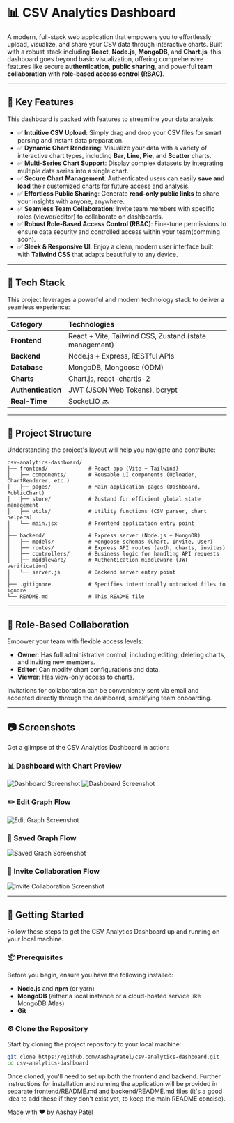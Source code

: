 # 📊 CSV Analytics Dashboard

A modern, full-stack web application that empowers you to effortlessly upload, visualize, and share your CSV data through interactive charts. Built with a robust stack including **React**, **Node.js**, **MongoDB**, and **Chart.js**, this dashboard goes beyond basic visualization, offering comprehensive features like secure **authentication**, **public sharing**, and powerful **team collaboration** with **role-based access control (RBAC)**.

---

## 🚀 Key Features

This dashboard is packed with features to streamline your data analysis:

* ✅ **Intuitive CSV Upload**: Simply drag and drop your CSV files for smart parsing and instant data preparation.
* ✅ **Dynamic Chart Rendering**: Visualize your data with a variety of interactive chart types, including **Bar**, **Line**, **Pie**, and **Scatter** charts.
* ✅ **Multi-Series Chart Support**: Display complex datasets by integrating multiple data series into a single chart.
* ✅ **Secure Chart Management**: Authenticated users can easily **save and load** their customized charts for future access and analysis.
* ✅ **Effortless Public Sharing**: Generate **read-only public links** to share your insights with anyone, anywhere.
* ✅ **Seamless Team Collaboration**: Invite team members with specific roles (viewer/editor) to collaborate on dashboards.
* ✅ **Robust Role-Based Access Control (RBAC)**: Fine-tune permissions to ensure data security and controlled access within your team(comming soon).
* ✅ **Sleek & Responsive UI**: Enjoy a clean, modern user interface built with **Tailwind CSS** that adapts beautifully to any device.

---

## 🧱 Tech Stack

This project leverages a powerful and modern technology stack to deliver a seamless experience:

| Category         | Technologies                                 |
| :--------------- | :------------------------------------------- |
| **Frontend** | React + Vite, Tailwind CSS, Zustand (state management) |
| **Backend** | Node.js + Express, RESTful APIs              |
| **Database** | MongoDB, Mongoose (ODM)                      |
| **Charts** | Chart.js, react-chartjs-2                    |
| **Authentication** | JWT (JSON Web Tokens), bcrypt                |
| **Real-Time** | Socket.IO 🔜                   |

---

## 📁 Project Structure

Understanding the project's layout will help you navigate and contribute: 

```
csv-analytics-dashboard/
├── frontend/             # React app (Vite + Tailwind)
│   ├── components/       # Reusable UI components (Uploader, ChartRenderer, etc.)
│   ├── pages/            # Main application pages (Dashboard, PublicChart)
│   ├── store/            # Zustand for efficient global state management
│   ├── utils/            # Utility functions (CSV parser, chart helpers)
│   └── main.jsx          # Frontend application entry point
│
├── backend/              # Express server (Node.js + MongoDB)
│   ├── models/           # Mongoose schemas (Chart, Invite, User)
│   ├── routes/           # Express API routes (auth, charts, invites)
│   ├── controllers/      # Business logic for handling API requests
│   ├── middleware/       # Authentication middleware (JWT verification)
│   └── server.js         # Backend server entry point
│
├── .gitignore            # Specifies intentionally untracked files to ignore
└── README.md             # This README file
```
---

## 🔐 Role-Based Collaboration

Empower your team with flexible access levels:

* **Owner**: Has full administrative control, including editing, deleting charts, and inviting new members.
* **Editor**: Can modify chart configurations and data.
* **Viewer**: Has view-only access to charts.

Invitations for collaboration can be conveniently sent via email and accepted directly through the dashboard, simplifying team onboarding.

---

## 📷 Screenshots

Get a glimpse of the CSV Analytics Dashboard in action:

### 📊 Dashboard with Chart Preview
![Dashboard Screenshot](screenshots/dashboard1.png)
![Dashboard Screenshot](screenshots/dashboard2.png)

### ✏️ Edit Graph Flow
![Edit Graph Screenshot](screenshots/edit.png)

### 💾 Saved Graph Flow
![Saved Graph Screenshot](screenshots/edit.png)

### 📩 Invite Collaboration Flow
![Invite Collaboration Screenshot](screenshots/invite.png)

---

## 🚀 Getting Started

Follow these steps to get the CSV Analytics Dashboard up and running on your local machine.

### 📦 Prerequisites

Before you begin, ensure you have the following installed:

* **Node.js** and **npm** (or yarn)
* **MongoDB** (either a local instance or a cloud-hosted service like MongoDB Atlas)
* **Git**

### ⚙️ Clone the Repository

Start by cloning the project repository to your local machine:

```bash
git clone https://github.com/AashayPatel/csv-analytics-dashboard.git
cd csv-analytics-dashboard
```
Once cloned, you'll need to set up both the frontend and backend. Further instructions for installation and running the application will be provided in separate frontend/README.md and backend/README.md files (it's a good idea to add these if they don't exist yet, to keep the main README concise).

Made with ❤️ by [Aashay Patel](https://github.com/AashayPatel)
